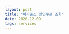 ```yaml
---
layout: post
title: "파파존스 할인쿠폰 조회"
date: 2020-12-09
tags: services
---
```


<link type="text/css" rel="stylesheet" href="/assets/vendor/jsgrid_v1.5.3/css/jsgrid-theme.min.css"/>
<link type="text/css" rel="stylesheet" href="/assets/vendor/jsgrid_v1.5.3/css/jsgrid.min.css"/>

<div id="storeGrid"></div>
<div id="couponGrid"></div>


<script>
require(['init'], (init) => { require(['jquery'], ($) => { require(['jsgrid'], (jg) => { $(document).ready(function(){

  let sharedData = {
       currentLocationName: null,
       selectedSszstoreid: 0,
   };

   function isFilterEmpty(filterObj) {
       let filterEmpty = true;
       for(filterKey in filterObj) {
           if(filterObj[filterKey]) {
               filterEmpty = false;
               break;
           }
       }
       return filterEmpty;
   }

   function filteringData(filterObj, filterTargetDataArr) {
       return filterTargetDataArr.filter((filterTarget) => {
           //debug.log(`filter target ->`, filterTarget);
           if(isFilterEmpty(filterObj)) {
               return true;
           }
           let isFiltered = false;
           for(filterKey in filterObj) {
               let filterValue = filterObj[filterKey];
               if(filterValue) {
                   //debug.log(`filter value -> ${filterValue}, filter target -> ${filterTarget[filterKey]}, indexOf -> ${filterTarget[filterKey].indexOf(filterValue)}`);
                   if(filterTarget[filterKey].indexOf(filterValue) >= 0) {
                       isFiltered = true;
                       break;
                   }
               }
           }
           return isFiltered;
       });
   }

   navigator.geolocation.getCurrentPosition(function(pos) {
       const apiKey = 'AIzaSyATNATgEjLVDxo4zAEuurszwREhK3HVvBw';
       var latitude = pos.coords.latitude;
       var longitude = pos.coords.longitude;
       debug.log("current latitude, longitude : " + latitude + ", "+ longitude);
       $.ajax({
           url: `https://maps.googleapis.com/maps/api/geocode/json?latlng=${latitude},${longitude}&key=${apiKey}`,
           type: 'get',
           success: (data) => {
               debug.log('success data ->', data);
               if(data.results && data.results.length > 0) {
                   targetAddressName = data.results[0].address_components[2].long_name;
                   debug.log('target address name -> ' + targetAddressName);
                   sharedData.currentLocationName = targetAddressName;
                   $('#storeGrid').jsGrid('loadData');
               }
           },
           error: (data) => debug.log('error data ->', data),
       });
   });

   let storeDataArr = null;
   let storeController = {
       loadData: function(filterObj) {
           if(sharedData.currentLocationName) {
               filterObj['szaaddr'] = sharedData.currentLocationName;
               sharedData.currentLocationName = null;
           }
           debug.log('load data', filterObj);
           let prom = new Promise((resolve, reject) => {
               if(storeDataArr) {
                   resolve(filteringData(filterObj, storeDataArr));
               } else {
                   $.ajax({
                       url: 'https://pji.co.kr/get.do?ex=Store&ac=getstores&szdocd=&szsicd=&szname=&szstoreid=',
                       type: 'get',
                       dataType: 'jsonp',
                       crossDomain: true,
                       success: (dataArr) => {
                           debug.log('success data -> ', dataArr)
                           storeDataArr = dataArr;
                           resolve(filteringData(filterObj, storeDataArr));
                       },
                       error: (data) => {
                           console.error('error data -> ', data);
                           reject(data);
                       },
                   });
               }
           });
           return prom;
       },
   };

 debug.log('store controller init ok.');

   $("#storeGrid").jsGrid({
       width: "100%",
       height: "400px",

       autoload: true,
       filtering: true,
       //inserting: true,
       //editing: true,
       sorting: true,
       paging: true,

       controller: storeController,
       rowClick: (clickInfo) => {
           debug.log('row click ->', clickInfo);
           sharedData.selectedSszstoreid = clickInfo.item.szstoreid;
           debug.log('shared data ->', sharedData);
           $('#couponGrid').jsGrid('loadData');
       },

       fields: [
           { name: "szaaddr", type: "text", title: '지점주소', width: 150, validate: "required" },
           { name: "szname", type: "text", title: '지점명', width: 200 },
       ]
   });

 debug.log('store grid init ok.');

   let couponController = {
       loadData: function(filterObj) {
           debug.log('load data', filterObj);
           let prom = new Promise((resolve, reject) => {
           $.ajax({
               url: 'https://pji.co.kr/get.do?ex=Coupon&ac=selectCoupon&szDiscountCode=&nStoreId=' + sharedData.selectedSszstoreid,
               type: 'get',
               dataType: 'jsonp',
               crossDomain: true,
               success: (dataArr) => {
                   debug.log('success data -> ', dataArr)
                   resolve(filteringData(filterObj, dataArr));
               },
               error: (data) => {
                   console.error('error data -> ', data);
                   reject(data);
               },
           });
           });
           return prom;
       },
   };

   debug.log('store controller init ok.');

   $("#couponGrid").jsGrid({
       width: "100%",
       height: "400px",

       //autoload: true,
       filtering: true,
       //inserting: true,
       //editing: true,
       sorting: true,
       paging: true,

       controller: couponController,

       fields: [
           { name: "szdiscountnamelocal", type: "text", title: '쿠폰명', width: 150, validate: "required" },
           { name: "szdiscountcode", type: "text", title: '쿠폰코드', width: 200 },
       ],
   });

   debug.log('store grid init ok.');

}); }); }); });

</script>
